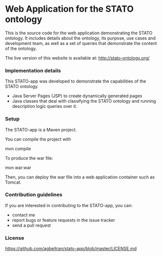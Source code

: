 # Web Application for the STATO ontology #

This is the source code for the web application demonstrating the STATO ontology. It includes details about the ontology, its purpose, use cases and development team, as well as a set of queries that demonstrate the content of the ontology.

The live version of this website is available at: http://stato-ontology.org/

### Implementation details ###

This STATO-app was developed to demonstrate the capabilities of the STATO ontology.

* Java Server Pages (JSP) to create dynamically generated pages
* Java classes that deal with classifying the STATO ontology and running description logic queries over it.

### Setup ###

The STATO-app is a Maven project.

You can compile the project with 

mvn compile

To produce the war file:

mvn war:war

Then, you can deploy the war file into a web application container such as Tomcat.

### Contribution guidelines ###

If you are interested in contributing to the STATO-app, you can:
* contact me
* report bugs or feature requests in the issue tracker
* send a pull request
 

### License ###

https://github.com/agbeltran/stato-app/blob/master/LICENSE.md

